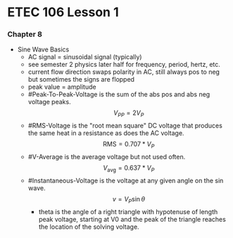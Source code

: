 # ETEC 106 Lesson 1
### Chapter 8
- Sine Wave Basics
  - AC signal = sinusoidal signal (typically)
  - see semester 2 physics later half for frequency, period, hertz, etc.
  - current flow direction swaps polarity in AC, still always pos to neg but sometimes the signs are flopped
  - peak value = amplitude
  - #Peak-To-Peak-Voltage is the sum of the abs pos and abs neg voltage peaks. $$V_{PP}=2V_P$$
  - #RMS-Voltage is the "root mean square" DC voltage that produces the same heat in a resistance as does the AC voltage. $$\text{RMS} = 0.707 * V_P$$
  - #V-Average is the average voltage but not used often. $$V_{\text{avg}} = 0.637 * V_P$$
  - #Instantaneous-Voltage is the voltage at any given angle on the sin wave. $$v=V_P\sin{\theta}$$
    - theta is the angle of a right triangle with hypotenuse of length peak voltage, starting at V0 and the peak of the triangle reaches the location of the solving voltage.
